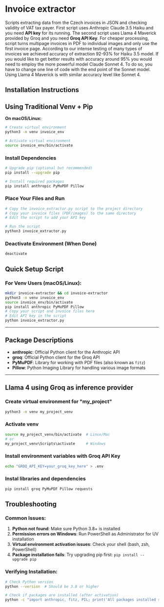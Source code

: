# Invoice extractor
Scripts extracting data from the Czech invoices in JSON and checking validity of VAT tax payer. First script uses Anthropic Claude 3.5 Haiku and you need **API key** for its running. The second script uses Llama 4 Maverick provided by Groq and you need **Groq API Key**. For cheaper processing, script turns multipage invoices in PDF to individual images and only use the first invoice page. According to our intense testing of many types of invoices we achieved accuracy of extraction 92-93% for Haiku 3.5 model. If you would like to get better results with accuracy around 95% you would need to employ the more powerful model Claude Sonnet 4. To do so, you have to change one line of code with the end point of the Sonnet model. Using Llama 4 Maverick is with similar accuracy level like Sonnet 4.  

## Installation Instructions

## Using Traditional Venv + Pip

**On macOS/Linux:**
```bash
# Create virtual environment
python3 -m venv invoice_env

# Activate virtual environment
source invoice_env/bin/activate
```

###  Install Dependencies
```bash
# Upgrade pip (optional but recommended)
pip install --upgrade pip

# Install required packages
pip install anthropic PyMuPDF Pillow
```

### Place Your Files and Run
```bash
# Copy the invoice_extractor.py script to the project directory
# Copy your invoice files (PDF/images) to the same directory
# Edit the script to add your API key

# Run the script
python3 invoice_extractor.py
```

### Deactivate Environment (When Done)
```bash
deactivate
```

## Quick Setup Script

### For Venv Users (macOS/Linux):
```bash
mkdir invoice-extractor && cd invoice-extractor
python3 -m venv invoice_env
source invoice_env/bin/activate
pip install anthropic PyMuPDF Pillow
# Copy your script and invoice files here
# Edit API key in the script
python invoice_extractor.py
```

---

## Package Descriptions

- **anthropic**: Official Python client for the Anthropic API
- **groq**: Official Python client for the Groq API 
- **PyMuPDF**: Library for working with PDF files (also known as `fitz`)
- **Pillow**: Python Imaging Library for handling various image formats

---

## Llama 4 using Groq as inference provider

### Create virtual environment for "my_project"
```bash
python3 -m venv my_project_venv
```
### Activate venv
```bash
source my_project_venv/bin/activate  # Linux/Mac
# or
my_project_venv\Scripts\activate     # Windows
```
### Install environment variables with Groq API Key 
```bash
echo "GROQ_API_KEY=your_groq_key_here" > .env
```
### Instal libraries and dependencies
```bash
pip install groq PyMuPDF Pillow requests
```

## Troubleshooting

### Common Issues:

1. **Python not found**: Make sure Python 3.8+ is installed
2. **Permission errors on Windows**: Run PowerShell as Administrator for UV installation
3. **Virtual environment activation issues**: Check your shell (bash, zsh, PowerShell)
4. **Package installation fails**: Try upgrading pip first: `pip install --upgrade pip`

### Verifying Installation:
```bash
# Check Python version
python --version  # Should be 3.8 or higher

# Check if packages are installed (after activation)
python -c "import anthropic, fitz, PIL; print('All packages installed successfully!')"
```
